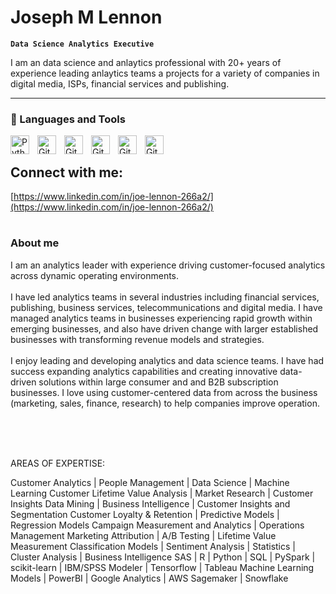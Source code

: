 

<!--

**Here are some ideas to get you started:**

🙋‍♀️ A short introduction - what is your organization all about?
🌈 Contribution guidelines - how can the community get involved?
👩‍💻 Useful resources - where can the community find your docs? Is there anything else the community should know?
🍿 Fun facts - what does your team eat for breakfast?
🧙 Remember, you can do mighty things with the power of [Markdown](https://docs.github.com/github/writing-on-github/getting-started-with-writing-and-formatting-on-github/basic-writing-and-formatting-syntax)
-->

#  Joseph M Lennon

**`Data Science Analytics Executive`**

I am an data science and anlaytics professional with 20+ years of experience leading anlaytics teams a projects for a variety of companies in digital media, ISPs, financial services and publishing.


---

### 🧰 Languages and Tools

<img align="left" alt="Python" width="30px" style="padding-right:10px;" src="https://cdn.jsdelivr.net/gh/devicons/devicon/icons/python/python-plain.svg" />
<img align="left" alt="GitHub" width="30px" style="padding-right:10px;" src="https://cdn.jsdelivr.net/gh/devicons/devicon/icons/github/github-original.svg" />
<img align="left" alt="GitHub" width="30px" style="padding-right:10px;" src="https://github.com/JMitchLenn/MLB-WAR/assets/95981647/82fdc65a-46a6-4f0d-9f50-cadd9888ce27" />
<img align="left" alt="GitHub" width="30px" style="padding-right:10px;" src="https://encrypted-tbn0.gstatic.com/images?q=tbn:ANd9GcSdN384-hZOmyehaMKf0JjYYm8Uv5oMGXYbVDtmlp4kew&s" />
<img align="left" alt="GitHub" width="30px" style="padding-right:10px;" src="https://pbs.twimg.com/profile_images/1677285673076752385/cDac7lZl_400x400.jpg" />
<img align="left" alt="GitHub" width="30px" style="padding-right:10px;" src="https://business.uc.edu/centers-partnerships/business-analytics/training/ms-powerbi-training/_jcr_content/main/textimage_1459434562/image.img.png/1587492218429.png" />



<br />

<h2>  Connect with me:</h2>


[https://www.linkedin.com/in/joe-lennon-266a2/](https://www.linkedin.com/in/joe-lennon-266a2/)



#


 <summary><h3> About me </h3></summary>
 I am an analytics leader with experience driving customer-focused analytics across dynamic operating environments.  
<br> <br> 
 I have led analytics teams in several industries including financial services, publishing, business services, telecommunications and digital media. I have managed analytics teams in businesses experiencing rapid growth within emerging businesses, and also have driven change with larger established businesses with transforming revenue models and strategies.
<br> <br>
I enjoy leading and developing analytics and data science teams.  I have had success expanding analytics capabilities and creating innovative data-driven solutions within large consumer and and B2B subscription businesses.    I love using customer-centered data from across the business (marketing, sales, finance, research) to help companies improve operation.
<br> <br>

<br> <br>

AREAS OF EXPERTISE:

Customer Analytics | People Management | Data Science | Machine Learning
Customer Lifetime Value Analysis | Market Research | Customer Insights 
Data Mining | Business Intelligence | Customer Insights and Segmentation
Customer Loyalty & Retention | Predictive Models | Regression Models 
Campaign Measurement and Analytics | Operations Management
Marketing Attribution | A/B Testing | Lifetime Value Measurement
Classification Models | Sentiment Analysis | Statistics | Cluster Analysis | Business Intelligence
SAS | R | Python  | SQL | PySpark | scikit-learn | IBM/SPSS Modeler | Tensorflow | Tableau 
Machine Learning Models | PowerBI | Google Analytics | AWS Sagemaker | Snowflake
